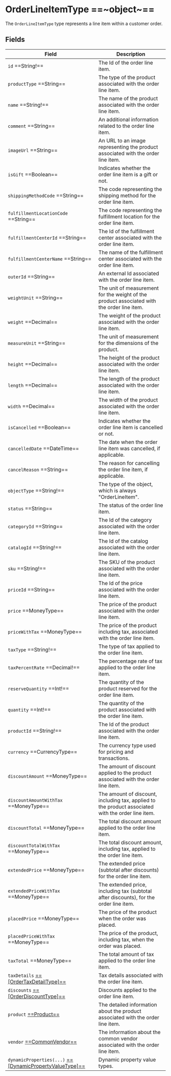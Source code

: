 # OrderLineItemType ==~object~==

The `OrderLineItemType` type represents a line item within a customer order.

## Fields

| Field                                                                                                             | Description                                                                                     |
|-------------------------------------------------------------------------------------------------------------------|-------------------------------------------------------------------------------------------------|
| `id`  ==String!==                                                                                                 | The Id of the order line item.                                                                |
| `productType`  ==String==                                                                                         | The type of the product associated with the order line item.                                     |
| `name`  ==String!==                                                                                               | The name of the product associated with the order line item.                            |
| `comment`  ==String==                                                                                             | An additional information related to the order line item.                                     |
| `imageUrl`  ==String==                                                                                            | An URL to an image representing the product associated with the order line item.       |
| `isGift`  ==Boolean==                                                                                             | Indicates whether the order line item is a gift or not.                               |
| `shippingMethodCode`  ==String==                                                                                  | The code representing the shipping method for the order line item.                              |
| `fulfillmentLocationCode`  ==String==                                                                             | The code representing the fulfillment location for the order line item.                         |
| `fulfillmentCenterId`  ==String==                                                                                 | The Id of the fulfillment center associated with the order line item.            |
| `fulfillmentCenterName`  ==String==                                                                               | The name of the fulfillment center associated with the order line item.                         |
| `outerId`  ==String==                                                                                             | An external Id associated with the order line item.                             |
| `weightUnit`  ==String==                                                                                          | The unit of measurement for the weight of the product associated with the order line item.      |
| `weight`  ==Decimal==                                                                                             | The weight of the product associated with the order line item.                                   |
| `measureUnit`  ==String==                                                                                         | The unit of measurement for the dimensions of the product.              |
| `height`  ==Decimal==                                                                                             | The height of the product associated with the order line item.                                   |
| `length`  ==Decimal==                                                                                             | The length of the product associated with the order line item.                                   |
| `width`  ==Decimal==                                                                                              | The width of the product associated with the order line item.                                    |
| `isCancelled`  ==Boolean==                                                                                        | Indicates whether the order line item is cancelled or not.                            |
| `cancelledDate`  ==DateTime==                                                                                     | The date when the order line item was cancelled, if applicable.                                  |
| `cancelReason`  ==String==                                                                                        | The reason for cancelling the order line item, if applicable.                                    |
| `objectType`  ==String!==                                                                                         | The type of the object, which is always "OrderLineItem".                                         |
| `status`  ==String==                                                                                              | The status of the order line item.                                                               |
| `categoryId`  ==String==                                                                                          | The Id of the category associated with the order line item.                      |
| `catalogId`  ==String!==                                                                                          | The Id of the catalog associated with the order line item.                       |
| `sku`  ==String!==                                                                                                | The SKU of the product associated with the order line item.                |
| `priceId`  ==String==                                                                                             | The Id of the price associated with the order line item.                         |
| `price`  ==MoneyType==                                                                                            | The price of the product associated with the order line item.                                    |
| `priceWithTax`  ==MoneyType==                                                                                     | The price of the product including tax, associated with the order line item.                   |
| `taxType`  ==String!==                                                                                            | The type of tax applied to the order line item.                                                  |
| `taxPercentRate`  ==Decimal!==                                                                                    | The percentage rate of tax applied to the order line item.                                      |
| `reserveQuantity`  ==Int!==                                                                                       | The quantity of the product reserved for the order line item.                                   |
| `quantity`  ==Int!==                                                                                              | The quantity of the product associated with the order line item.                                |
| `productId`  ==String!==                                                                                          | The Id of the product associated with the order line item.                      |
| `currency`  ==CurrencyType==                                                                                      | The currency type used for pricing and transactions.                                            |
| `discountAmount`  ==MoneyType==                                                                                   | The amount of discount applied to the product associated with the order line item.             |
| `discountAmountWithTax`  ==MoneyType==                                                                           | The amount of discount, including tax, applied to the product associated with the order line item.|
| `discountTotal`  ==MoneyType==                                                                                    | The total discount amount applied to the order line item.                                       |
| `discountTotalWithTax`  ==MoneyType==                                                                             | The total discount amount, including tax, applied to the order line item.                      |
| `extendedPrice`  ==MoneyType==                                                                                    | The extended price (subtotal after discounts) for the order line item.                         |
| `extendedPriceWithTax`  ==MoneyType==                                                                             | The extended price, including tax (subtotal after discounts), for the order line item.         |
| `placedPrice`  ==MoneyType==                                                                                      | The price of the product when the order was placed.                                              |
| `placedPriceWithTax`  ==MoneyType==                                                                               | The price of the product, including tax, when the order was placed.                            |
| `taxTotal`  ==MoneyType==                                                                                         | The total amount of tax applied to the order line item.                              |
| `taxDetails` [ ==[OrderTaxDetailType]== ](order-tax-detail-type.md)                                               | Tax details associated with the order line item.                                   |
| `discounts` [ ==[OrderDiscountType]== ](order-discount-type.md)                                                   | Discounts applied to the order line item.                                           |
| `product` [ ==Product== ](../../Catalog/objects/ProductType.md)                                                   | The detailed information about the product associated with the order line item.                |
| `vendor` [ ==CommonVendor== ](../../Catalog/objects/CommonVendor/Commonvendor.md)                                 | The information about the common vendor associated with the order line item.                   |
| `dynamicProperties(...)` [ ==[DynamicPropertyValueType]== ](../../Cart/objects/dynamic-property-value-type.md)    | Dynamic property value types. |